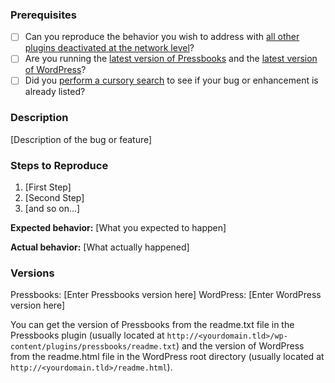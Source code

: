 ### Prerequisites

* [ ] Can you reproduce the behavior you wish to address with [all other plugins deactivated at the network level](http://codex.wordpress.org/Multisite_Network_Administration#Plugins)?
* [ ] Are you running the [latest version of Pressbooks](http://wordpress.org/plugins/pressbooks/) and the [latest version of WordPress](http://codex.wordpress.org/Upgrading_WordPress)?
* [ ] Did you [perform a cursory search](https://github.com/pressbooks/pressbooks/search?type=issues&utf8=✓) to see if your bug or enhancement is already listed?

### Description

[Description of the bug or feature]

### Steps to Reproduce

1. [First Step]
2. [Second Step]
3. [and so on...]

**Expected behavior:** [What you expected to happen]

**Actual behavior:** [What actually happened]

### Versions

Pressbooks: [Enter Pressbooks version here]
WordPress: [Enter WordPress version here]

You can get the version of Pressbooks from the readme.txt file in the Pressbooks plugin (usually located at `http://<yourdomain.tld>/wp-content/plugins/pressbooks/readme.txt`) and the version of WordPress from the readme.html file in the WordPress root directory (usually located at `http://<yourdomain.tld>/readme.html`).
